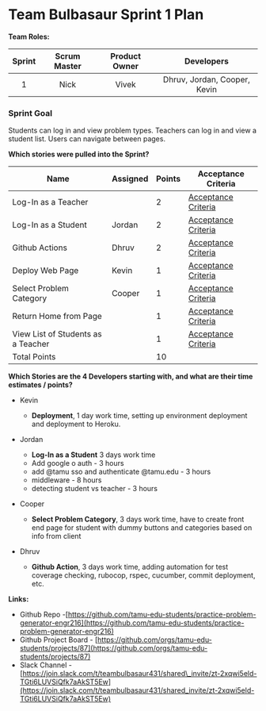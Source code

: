 

# Team Bulbasaur Sprint 1 Plan

**Team Roles:**

| Sprint | Scrum Master | Product Owner | Developers |
| :---: | :---: | :---: | :---: |
| 1 | Nick | Vivek | Dhruv, Jordan, Cooper, Kevin |

### Sprint Goal
Students can log in and view problem types. Teachers can log in and view a student list. Users can navigate between pages. <br>


**Which stories were pulled into the Sprint?**

| Name                               | Assigned   | Points | Acceptance Criteria                                                                                                             |
|------------------------------------|------------|--------|---------------------------------------------------------------------------------------------------------------------------------|
| Log-In as a Teacher           |    | 2      | [Acceptance Criteria](https://github.com/orgs/tamu-edu-students/projects/87/views/1?pane=issue&itemId=92743293)                                                                       |
| Log-In as a Student         | Jordan   | 2      | [Acceptance Criteria](https://github.com/orgs/tamu-edu-students/projects/87/views/1?pane=issue&itemId=92596818)                                                                         |
| Github Actions               | Dhruv   | 2      | [Acceptance Criteria](https://github.com/orgs/tamu-edu-students/projects/87/views/1?pane=issue&itemId=93212651)                                                                                                       |
| Deploy Web Page               | Kevin   | 1      | [Acceptance Criteria](https://github.com/orgs/tamu-edu-students/projects/87/views/1?pane=issue&itemId=93213644)                                                |
| Select Problem Category        | Cooper   | 1      | [Acceptance Criteria](https://github.com/orgs/tamu-edu-students/projects/87/views/1?pane=issue&itemId=92596777)                                                                                                       |
| Return Home from Page          |    | 1      | [Acceptance Criteria](https://github.com/orgs/tamu-edu-students/projects/87/views/1?pane=issue&itemId=93212001)                                                                                                       |
| View List of Students as a Teacher |    | 1      | [Acceptance Criteria](https://github.com/orgs/tamu-edu-students/projects/87/views/1?pane=issue&itemId=93213056)                                                                                                       |
| Total Points|    | 10      |                                                                                                      |





**Which Stories are the 4 Developers starting with, and what are their time estimates / points?**

* Kevin   
  * **Deployment**, 1 day work time, setting up environment deployment and deployment to Heroku. 
      
* Jordan   
  * **Log-In as a Student** 3 days work time
  * Add google o auth - 3 hours
  * add @tamu sso and authenticate @tamu.edu - 3 hours
  * middleware - 8 hours
  * detecting student vs teacher - 3 hours


* Cooper  
  * **Select Problem Category**, 3 days work time, have to create front end page for student with dummy buttons and categories based on info from client  

* Dhruv   
  * **Github Action**, 3 days work time, adding automation for test coverage checking, rubocop, rspec, cucumber, commit deployment, etc.  


**Links:**

* Github Repo \-[https://github.com/tamu-edu-students/practice-problem-generator-engr216](https://github.com/tamu-edu-students/practice-problem-generator-engr216)  
* Github Project Board \- [https://github.com/orgs/tamu-edu-students/projects/87](https://github.com/orgs/tamu-edu-students/projects/87)  
* Slack Channel \- [https://join.slack.com/t/teambulbasaur431/shared\_invite/zt-2xqwi5eld-TGti6LUVSiQfk7aAkST5Ew](https://join.slack.com/t/teambulbasaur431/shared_invite/zt-2xqwi5eld-TGti6LUVSiQfk7aAkST5Ew)
